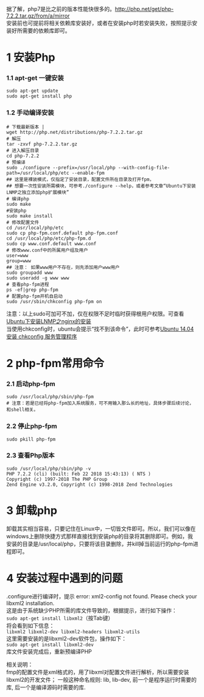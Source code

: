 据了解，php7是比之前的版本性能快很多的。http://php.net/get/php-7.2.2.tar.gz/from/a/mirror  
安装前也可提前将相关依赖库安装好，或者在安装php时若安装失败，按照提示安装好所需要的依赖库即可。

# 1 安装Php

### 1.1 apt-get 一键安装

	sudo apt-get update
	sudo apt-get install php

### 1.2 手动编译安装
	
	# 下载最新版本 |
	wget http://php.net/distributions/php-7.2.2.tar.gz 
	# 解压 
	tar -zxvf php-7.2.2.tar.gz
	# 进入解压目录 
	cd php-7.2.2
	# 预编译 
	sudo ./configure --prefix=/usr/local/php --with-config-file-path=/usr/local/php/etc --enable-fpm 
	## 这里是裸装模式，仅指定了安装目录，配置文件所在目录及打开fpm，
	## 想要一次性安装所需模块，可参考./configure --help，或者参考文章“Ubuntu下安装LNMP之独立添加php扩展模块”
	# 编译php 
	sudo make 
	#安装php 
	sudo make install 
	# 修改配置文件 
	cd /usr/local/php/etc 
	sudo cp php-fpm.conf.default php-fpm.conf 
	cd /usr/local/php/etc/php-fpm.d 
	sudo cp www.conf.default www.conf 
	# 修改www.conf中的所属用户组及用户 
	user=www 
	group=www 
	## 注意： 如果www用户不存在，则先添加用户www用户 
	sudo groupadd www 
	sudo useradd -g www www 
	# 查看php-fpm进程 
	ps -ef|grep php-fpm 
	# 配置php-fpm开机自启动 
	sudo /usr/sbin/chkconfig php-fpm on

注意：以上sudo可加可不加，仅在权限不足时临时获得根用户权限。可查看[Ubuntu下安装LNMP之nginx的安装](http://www.cnblogs.com/totian/p/8423739.html)  
当使用chkconfig时，ubuntu会提示“找不到该命令”，此时可参考[Ubuntu 14.04 安装 chkconfig 服务管理程序](https://www.linuxidc.com/Linux/2017-10/147518.htm)

# 2 php-fpm常用命令

### 2.1 启动php-fpm
	
	sudo /usr/local/php/sbin/php-fpm 
	# 注意：若是已经将php-fpm加入系统服务，可不用输入那么长的地址，具体步骤后续讨论，和shell相关。 

### 2.2 停止php-fpm

`sudo pkill php-fpm `

### 2.3 查看Php版本

	sudo /usr/local/php/sbin/php -v 
	PHP 7.2.2 (cli) (built: Feb 22 2018 15:43:13) ( NTS )
	Copyright (c) 1997-2018 The PHP Group
	Zend Engine v3.2.0, Copyright (c) 1998-2018 Zend Technologies


# 3 卸载php

卸载其实相当容易，只要记住在Linux中，一切皆文件即可。所以，我们可以像在windows上删除快捷方式那样直接找到安装php的目录将其删除即可。例如，我安装的目录是/usr/local/php，只要将该目录删除，并kill掉当前运行的php-fpm进程即可。

# 4 安装过程中遇到的问题

.configure进行编译时，提示 error: xml2-config not found. Please check your libxml2 installation.  
这是由于系统缺少PHP所需的库文件导致的，根据提示，进行如下操作：　  
`sudo apt-get install libxml2`（按Tab键）  
将会看到如下信息：  
`libxml2 libxml2-dev libxml2-headers libxml2-utils`  
这里需要安装的是libxml2-dev软件包，操作如下：  
 `sudo apt-get install libxml2-dev`  
库文件安装完成后，重新预编译PHP

相关说明：  
fmp的配置文件是xml格式的，用了libxml对配置文件进行解析，所以需要安装libxml2的开发文件；
一般这种命名规则: lib, lib-dev, 前一个是程序运行时需要的库, 后一个是编译源码时需要的库.
